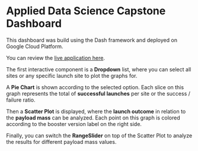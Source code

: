 # Applied Data Science Capstone Dashboard

This dashboard was build using the Dash framework and deployed on Google Cloud Platform.

You can review the [live application here](https://ibm-course-capstone.uc.r.appspot.com).

The first interactive component is a **Dropdown** list, where you can select all sites or any specific launch site to plot the graphs for.​

A **Pie Chart** is shown according to the selected option. Each slice on this graph represents the total of **successful launches** per site or the success / failure ratio.​

Then a **Scatter Plot** is displayed, where the **launch outcome** in relation to the **payload mass** can be analyzed. Each point on this graph is colored according to the booster version label on the right side.​

Finally, you can switch the **RangeSlider** on top of the Scatter Plot to analyze the results for different payload mass values.